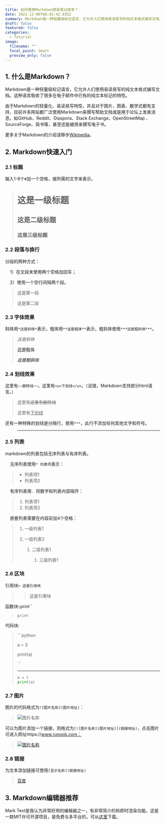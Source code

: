 ```yaml
---
title: 如何使用Markdown提高笔记效率？
date: 2022-12-06T08:45:42.835Z
summary: Markdown是一种轻量级标记语言，它允许人们使用易读易写的纯文本格式编写文档。这种语言吸收了很多在电子邮件中已有的纯文本标记的特性。
draft: false
featured: false
categories:
  - Tutorial
image:
  filename: ""
  focal_point: Smart
  preview_only: false
---
```

## 1. 什么是Markdown？

Markdown是一种轻量级标记语言，它允许人们使用易读易写的纯文本格式编写文档。这种语言吸收了很多在电子邮件中已有的纯文本标记的特性。

由于Markdown的轻量化、易读易写特性，并且对于图片，图表、数学式都有支持，目前许多网站都广泛使用Markdown来撰写帮助文档或是用于论坛上发表消息。如GitHub、Reddit、Diaspora、Stack Exchange、OpenStreetMap 、SourceForge、简书等，甚至还能被用来撰写电子书。

更多关于Markdown的介绍请移步[Wikipedia](https://zh.wikipedia.org/wiki/Markdown)。

## 2. Markdown快速入门

### 2.1 标题

输入1-6个`#`加一个空格，接所需的文字来表示。

> # 这是一级标题
>
> ## 这是二级标题
>
> ### 这是三级标题

### 2.2 段落与换行

分段的两种方式：

    1）在文段末使用两个空格加回车；

    2）使用一个空行间隔两个段。

> 这是第一段
>
> 这是第二段

### 2.3 字体效果

斜体用`*这是斜体*`表示，粗体用`**这是粗体**`表示，粗斜体使用`***这是粗斜体***`。

> *这是斜体*
>
> **这是粗体**
>
> ***这是粗斜体***

### 2.4 划线效果

这里有`~~删除线~~`，这里有`<u>下划线</u>`。（没错，Markdown支持部分html语言。）

> 这里有~~这里有删除线~~
>
> 这里有<u>下划线</u>

还有一种特殊的划线是分隔行，使用`***`，此行不添加任何其他文字和符号。

> - - -

### 2.5 列表

markdown的列表包括无序列表与有序列表。

    无序列表使用`* 列表项`表示：

> * 列表项1
> * 列表项2

    有序列表用`. `将数字和列表内容隔开：

> 1. 列表项1
> 2. 列表项2

    嵌套列表需要在内容前加4个空格：

> 1. 一级列表1
> 2. 一级列表2
>
>    1. 二级列表1
>
>       1. 三级列表1

### 2.6 区块

引用块`> 这是引用块`

> > 这是引用块

函数块`\`print\``

> `print`

代码块﻿: 

> \`\``python
>
> a = 3
>
> print(a)
>
> \`\``
> ***
> ```python
> a = 3
> print(a)
> ```

### 2.7 图片

图片的代码格式为`![图片名称](图片地址)`：

> ![图片名称](https://static.runoob.com/images/runoob-logo.png)

可以为图片添加一个链接，则格式为`[![图片名称](图片地址)](链接地址)`，点击图片可进入网址https://www.runoob.com：

> [![图片名称](https://static.runoob.com/images/runoob-logo.png)](https://www.runobb.com)

### 2.8 链接

为文本添加链接可使用`[显示名称](链接地址)`

> [百度](https://www.baidu.com)

## 3. Markdown编辑器推荐

Mark Text是我认为非常好用的编辑器之一，有非常简介的和即时渲染功能。这是一款MIT许可开源项目，是免费与多平台的，可从[这里](https://github.com/marktext/marktext)下载。